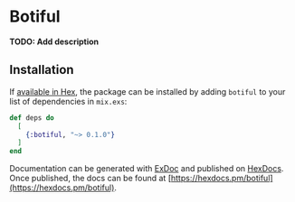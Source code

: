 # Botiful

**TODO: Add description**

## Installation

If [available in Hex](https://hex.pm/docs/publish), the package can be installed
by adding `botiful` to your list of dependencies in `mix.exs`:

```elixir
def deps do
  [
    {:botiful, "~> 0.1.0"}
  ]
end
```

Documentation can be generated with [ExDoc](https://github.com/elixir-lang/ex_doc)
and published on [HexDocs](https://hexdocs.pm). Once published, the docs can
be found at [https://hexdocs.pm/botiful](https://hexdocs.pm/botiful).

